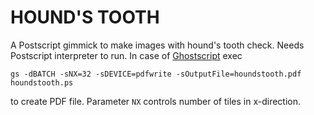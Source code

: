 # HOUND'S TOOTH
A Postscript gimmick to make images with hound's tooth check. Needs Postscript interpreter to run. In case of [Ghostscript](http://ghostscript.com/download/) exec

```
gs -dBATCH -sNX=32 -sDEVICE=pdfwrite -sOutputFile=houndstooth.pdf houndstooth.ps
```
to create PDF file. Parameter `NX` controls number of tiles in x-direction.
